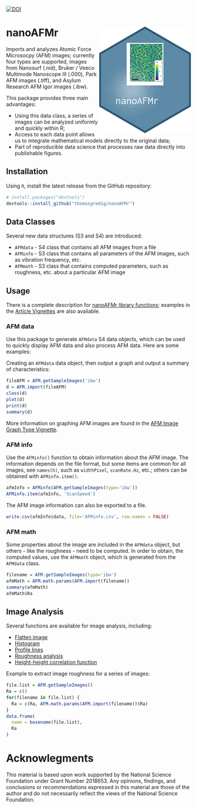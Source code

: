 [![DOI](https://zenodo.org/badge/580499036.svg)](https://zenodo.org/badge/latestdoi/580499036)

# nanoAFMr  <img src="man/figures/logo.png" align="right" alt="" width="250" />

Imports and analyzes Atomic Force Microsocpy (AFM) images; currently four types are supported, images from Nanosurf (.nid), Bruker / Veeco Multimode Nanoscope III (.000), Park AFM images (.tiff), and Asylum Research AFM Igor images (.ibw).

This package provides three main advantages:

- Using this data class, a series of images can be analyzed uniformly and quickly within R;
- Access to each data point allows us to integrate mathematical models directly to the original data; 
- Part of reproducible data science that processes raw data directly into publishable figures.


## Installation

Using `R`, install the latest release from the GitHub repository:

```R
# install.packages("devtools")
devtools::install_github("thomasgredig/nanoAFMr")
```

## Data Classes

Several new data structures (S3 and S4) are introduced:

- `AFMdata` - S4 class that contains all AFM images from a file
- `AFMinfo` - S3 class that contains all parameters of the AFM images, such as vibration frequency, etc.
- `AFMmath` - S3 class that contains computed parameters, such as roughness, etc. about a particular AFM image


## Usage

There is a complete description for [nanoAFMr library functions](https://thomasgredig.github.io/nanoAFMr/); examples in the [Article Vignettes](https://thomasgredig.github.io/nanoAFMr/articles/) are also available.



### AFM data

Use this package to generate `AFMdata` S4 data objects, which can be used to quickly display AFM data and also process AFM data. Here are some examples:

Creating an `AFMdata` data object, then output a graph and output a summary of characteristics:

```R
fileAFM = AFM.getSampleImages('ibw')
d = AFM.import(fileAFM)
class(d)
plot(d)
print(d)
summary(d)
```

More information on graphing AFM images are found in the [AFM Image Graph Type Vignette](https://thomasgredig.github.io/nanoAFMr/articles/AFM-graphTypes.html).


### AFM info


Use the `AFMinfo()` function to obtain information about the AFM image. The information depends on the file format, but some items are common for all images, see `names(h)`, such as `widthPixel`, `scanRate.Hz`, etc.; others can be obtained with `AFMinfo.item()`.

```R
afmInfo = AFMinfo(AFM.getSampleImages(type='ibw'))
AFMinfo.item(afmInfo, 'ScanSpeed')
```

The AFM image information can also be exported to a file.

```R
write.csv(afmInfo$data, file='AFMinfo.csv', row.names = FALSE)
```

### AFM math

Some properties about the image are included in the `AFMdata` object, but others - like the roughness - need to be computed. In order to obtain, the computed values, use the `AFMmath` object, which is generated from the `AFMdata` class.


```R
filename = AFM.getSampleImages(type='ibw')
afmMath = AFM.math.params(AFM.import(filename))
summary(afmMath)
afmMath$Ra
```



## Image Analysis

Several functions are available for image analysis, including:

* [Flatten image](https://thomasgredig.github.io/nanoAFMr/reference/AFM.flatten.html)
* [Histogram](https://thomasgredig.github.io/nanoAFMr/reference/AFM.histogram.html)
* [Profile lines](https://thomasgredig.github.io/nanoAFMr/reference/AFM.linePlot.html)
* [Roughness analysis](https://thomasgredig.github.io/nanoAFMr/reference/AFM.math.params.html)
* [Height-height correlation function](https://thomasgredig.github.io/nanoAFMr/reference/AFM.hhcf.html)



Example to extract image roughness for a series of images:

```R
file.list = AFM.getSampleImages()
Ra = c()
for(filename in file.list) {
  Ra = c(Ra, AFM.math.params(AFM.import(filename))$Ra)
}
data.frame(
  name = basename(file.list),
  Ra
)
```

# Acknowlegments

This material is based upon work supported by the National Science Foundation under Grant Number 2018653. Any opinions, findings, and conclusions or recommendations expressed in     this material are those of the author and do not necessarily reflect the views of the National Science Foundation.
